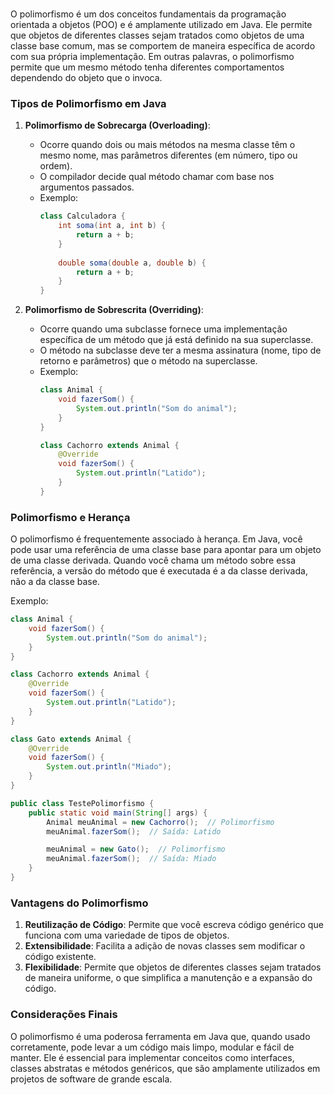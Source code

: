  <br>
 
  O polimorfismo é um dos conceitos fundamentais da programação orientada a objetos (POO) e é amplamente utilizado em Java. Ele permite que objetos de diferentes classes sejam tratados como objetos de uma classe base comum, mas se comportem de maneira específica de acordo com sua própria implementação. Em outras palavras, o polimorfismo permite que um mesmo método tenha diferentes comportamentos dependendo do objeto que o invoca.

### Tipos de Polimorfismo em Java

1. **Polimorfismo de Sobrecarga (Overloading)**:
   - Ocorre quando dois ou mais métodos na mesma classe têm o mesmo nome, mas parâmetros diferentes (em número, tipo ou ordem).
   - O compilador decide qual método chamar com base nos argumentos passados.
   - Exemplo:
     ```java
     class Calculadora {
         int soma(int a, int b) {
             return a + b;
         }
         
         double soma(double a, double b) {
             return a + b;
         }
     }
     ```

2. **Polimorfismo de Sobrescrita (Overriding)**:
   - Ocorre quando uma subclasse fornece uma implementação específica de um método que já está definido na sua superclasse.
   - O método na subclasse deve ter a mesma assinatura (nome, tipo de retorno e parâmetros) que o método na superclasse.
   - Exemplo:
     ```java
     class Animal {
         void fazerSom() {
             System.out.println("Som do animal");
         }
     }
     
     class Cachorro extends Animal {
         @Override
         void fazerSom() {
             System.out.println("Latido");
         }
     }
     ```

### Polimorfismo e Herança

O polimorfismo é frequentemente associado à herança. Em Java, você pode usar uma referência de uma classe base para apontar para um objeto de uma classe derivada. Quando você chama um método sobre essa referência, a versão do método que é executada é a da classe derivada, não a da classe base.

Exemplo:
```java
class Animal {
    void fazerSom() {
        System.out.println("Som do animal");
    }
}

class Cachorro extends Animal {
    @Override
    void fazerSom() {
        System.out.println("Latido");
    }
}

class Gato extends Animal {
    @Override
    void fazerSom() {
        System.out.println("Miado");
    }
}

public class TestePolimorfismo {
    public static void main(String[] args) {
        Animal meuAnimal = new Cachorro();  // Polimorfismo
        meuAnimal.fazerSom();  // Saída: Latido

        meuAnimal = new Gato();  // Polimorfismo
        meuAnimal.fazerSom();  // Saída: Miado
    }
}
```

### Vantagens do Polimorfismo

1. **Reutilização de Código**: Permite que você escreva código genérico que funciona com uma variedade de tipos de objetos.
2. **Extensibilidade**: Facilita a adição de novas classes sem modificar o código existente.
3. **Flexibilidade**: Permite que objetos de diferentes classes sejam tratados de maneira uniforme, o que simplifica a manutenção e a expansão do código.

### Considerações Finais

O polimorfismo é uma poderosa ferramenta em Java que, quando usado corretamente, pode levar a um código mais limpo, modular e fácil de manter. Ele é essencial para implementar conceitos como interfaces, classes abstratas e métodos genéricos, que são amplamente utilizados em projetos de software de grande escala.